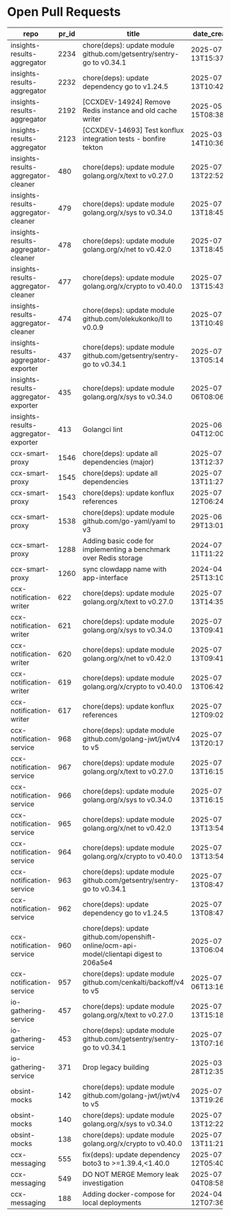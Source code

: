 # Open Pull Requests
repo | pr_id | title | date_created | url | author | ci_status
---|---|---|---|---|---|---
insights-results-aggregator | 2234 | chore(deps): update module github.com/getsentry/sentry-go to v0.34.1 | 2025-07-13T15:37:32Z | https://github.com/RedHatInsights/insights-results-aggregator/pull/2234 | app/red-hat-konflux | ok
insights-results-aggregator | 2232 | chore(deps): update dependency go to v1.24.5 | 2025-07-13T10:42:08Z | https://github.com/RedHatInsights/insights-results-aggregator/pull/2232 | app/red-hat-konflux | failed
insights-results-aggregator | 2192 | [CCXDEV-14924] Remove Redis instance and old cache writer | 2025-05-15T08:38:45Z | https://github.com/RedHatInsights/insights-results-aggregator/pull/2192 | JiriPapousek | failed
insights-results-aggregator | 2123 | [CCXDEV-14693] Test konflux integration tests - bonfire tekton | 2025-03-14T10:36:51Z | https://github.com/RedHatInsights/insights-results-aggregator/pull/2123 | matysek | failed
insights-results-aggregator-cleaner | 480 | chore(deps): update module golang.org/x/text to v0.27.0 | 2025-07-13T22:52:23Z | https://github.com/RedHatInsights/insights-results-aggregator-cleaner/pull/480 | app/red-hat-konflux | ok
insights-results-aggregator-cleaner | 479 | chore(deps): update module golang.org/x/sys to v0.34.0 | 2025-07-13T18:45:36Z | https://github.com/RedHatInsights/insights-results-aggregator-cleaner/pull/479 | app/red-hat-konflux | ok
insights-results-aggregator-cleaner | 478 | chore(deps): update module golang.org/x/net to v0.42.0 | 2025-07-13T18:45:35Z | https://github.com/RedHatInsights/insights-results-aggregator-cleaner/pull/478 | app/red-hat-konflux | ok
insights-results-aggregator-cleaner | 477 | chore(deps): update module golang.org/x/crypto to v0.40.0 | 2025-07-13T15:43:53Z | https://github.com/RedHatInsights/insights-results-aggregator-cleaner/pull/477 | app/red-hat-konflux | ok
insights-results-aggregator-cleaner | 474 | chore(deps): update module github.com/olekukonko/ll to v0.0.9 | 2025-07-13T10:49:40Z | https://github.com/RedHatInsights/insights-results-aggregator-cleaner/pull/474 | app/red-hat-konflux | ok
insights-results-aggregator-exporter | 437 | chore(deps): update module github.com/getsentry/sentry-go to v0.34.1 | 2025-07-13T05:14:09Z | https://github.com/RedHatInsights/insights-results-aggregator-exporter/pull/437 | app/red-hat-konflux | ok
insights-results-aggregator-exporter | 435 | chore(deps): update module golang.org/x/sys to v0.34.0 | 2025-07-06T08:06:39Z | https://github.com/RedHatInsights/insights-results-aggregator-exporter/pull/435 | app/red-hat-konflux | ok
insights-results-aggregator-exporter | 413 | Golangci lint | 2025-06-04T12:00:22Z | https://github.com/RedHatInsights/insights-results-aggregator-exporter/pull/413 | ikerreyes | ok
ccx-smart-proxy | 1546 | chore(deps): update all dependencies (major) | 2025-07-13T12:37:17Z | https://github.com/RedHatInsights/insights-results-smart-proxy/pull/1546 | app/red-hat-konflux | failed
ccx-smart-proxy | 1545 | chore(deps): update all dependencies | 2025-07-13T11:27:28Z | https://github.com/RedHatInsights/insights-results-smart-proxy/pull/1545 | app/red-hat-konflux | failed
ccx-smart-proxy | 1543 | chore(deps): update konflux references | 2025-07-12T06:24:54Z | https://github.com/RedHatInsights/insights-results-smart-proxy/pull/1543 | app/red-hat-konflux | failed
ccx-smart-proxy | 1538 | chore(deps): update module github.com/go-yaml/yaml to v3 | 2025-06-29T13:01:25Z | https://github.com/RedHatInsights/insights-results-smart-proxy/pull/1538 | app/red-hat-konflux | failed
ccx-smart-proxy | 1288 | Adding basic code for implementing a benchmark over Redis storage | 2024-07-11T11:22:59Z | https://github.com/RedHatInsights/insights-results-smart-proxy/pull/1288 | joselsegura | failed
ccx-smart-proxy | 1260 | sync clowdapp name with app-interface | 2024-04-25T13:10:25Z | https://github.com/RedHatInsights/insights-results-smart-proxy/pull/1260 | matysek | ok
ccx-notification-writer | 622 | chore(deps): update module golang.org/x/text to v0.27.0 | 2025-07-13T14:35:57Z | https://github.com/RedHatInsights/ccx-notification-writer/pull/622 | app/red-hat-konflux | ok
ccx-notification-writer | 621 | chore(deps): update module golang.org/x/sys to v0.34.0 | 2025-07-13T09:41:04Z | https://github.com/RedHatInsights/ccx-notification-writer/pull/621 | app/red-hat-konflux | ok
ccx-notification-writer | 620 | chore(deps): update module golang.org/x/net to v0.42.0 | 2025-07-13T09:41:03Z | https://github.com/RedHatInsights/ccx-notification-writer/pull/620 | app/red-hat-konflux | ok
ccx-notification-writer | 619 | chore(deps): update module golang.org/x/crypto to v0.40.0 | 2025-07-13T06:42:06Z | https://github.com/RedHatInsights/ccx-notification-writer/pull/619 | app/red-hat-konflux | ok
ccx-notification-writer | 617 | chore(deps): update konflux references | 2025-07-12T09:02:05Z | https://github.com/RedHatInsights/ccx-notification-writer/pull/617 | app/red-hat-konflux | failed
ccx-notification-service | 968 | chore(deps): update module github.com/golang-jwt/jwt/v4 to v5 | 2025-07-13T20:17:03Z | https://github.com/RedHatInsights/ccx-notification-service/pull/968 | app/red-hat-konflux | failed
ccx-notification-service | 967 | chore(deps): update module golang.org/x/text to v0.27.0 | 2025-07-13T16:15:28Z | https://github.com/RedHatInsights/ccx-notification-service/pull/967 | app/red-hat-konflux | ok
ccx-notification-service | 966 | chore(deps): update module golang.org/x/sys to v0.34.0 | 2025-07-13T16:15:26Z | https://github.com/RedHatInsights/ccx-notification-service/pull/966 | app/red-hat-konflux | ok
ccx-notification-service | 965 | chore(deps): update module golang.org/x/net to v0.42.0 | 2025-07-13T13:54:02Z | https://github.com/RedHatInsights/ccx-notification-service/pull/965 | app/red-hat-konflux | ok
ccx-notification-service | 964 | chore(deps): update module golang.org/x/crypto to v0.40.0 | 2025-07-13T13:54:00Z | https://github.com/RedHatInsights/ccx-notification-service/pull/964 | app/red-hat-konflux | ok
ccx-notification-service | 963 | chore(deps): update module github.com/getsentry/sentry-go to v0.34.1 | 2025-07-13T08:47:42Z | https://github.com/RedHatInsights/ccx-notification-service/pull/963 | app/red-hat-konflux | ok
ccx-notification-service | 962 | chore(deps): update dependency go to v1.24.5 | 2025-07-13T08:47:40Z | https://github.com/RedHatInsights/ccx-notification-service/pull/962 | app/red-hat-konflux | ok
ccx-notification-service | 960 | chore(deps): update github.com/openshift-online/ocm-api-model/clientapi digest to 206a5e4 | 2025-07-13T06:04:30Z | https://github.com/RedHatInsights/ccx-notification-service/pull/960 | app/red-hat-konflux | failed
ccx-notification-service | 957 | chore(deps): update module github.com/cenkalti/backoff/v4 to v5 | 2025-07-06T13:16:43Z | https://github.com/RedHatInsights/ccx-notification-service/pull/957 | app/red-hat-konflux | failed
io-gathering-service | 457 | chore(deps): update module golang.org/x/text to v0.27.0 | 2025-07-13T15:18:05Z | https://github.com/RedHatInsights/insights-operator-gathering-conditions-service/pull/457 | app/red-hat-konflux | ok
io-gathering-service | 453 | chore(deps): update module github.com/getsentry/sentry-go to v0.34.1 | 2025-07-13T07:16:50Z | https://github.com/RedHatInsights/insights-operator-gathering-conditions-service/pull/453 | app/red-hat-konflux | ok
io-gathering-service | 371 | Drop legacy building | 2025-03-28T12:35:04Z | https://github.com/RedHatInsights/insights-operator-gathering-conditions-service/pull/371 | ikerreyes | failed
obsint-mocks | 142 | chore(deps): update module github.com/golang-jwt/jwt/v4 to v5 | 2025-07-13T19:26:14Z | https://github.com/RedHatInsights/obsint-mocks/pull/142 | app/red-hat-konflux | ok
obsint-mocks | 140 | chore(deps): update module golang.org/x/sys to v0.34.0 | 2025-07-13T12:22:03Z | https://github.com/RedHatInsights/obsint-mocks/pull/140 | app/red-hat-konflux | ok
obsint-mocks | 138 | chore(deps): update module golang.org/x/crypto to v0.40.0 | 2025-07-13T11:21:42Z | https://github.com/RedHatInsights/obsint-mocks/pull/138 | app/red-hat-konflux | ok
ccx-messaging | 555 | fix(deps): update dependency boto3 to >=1.39.4,<1.40.0 | 2025-07-12T05:40:33Z | https://github.com/RedHatInsights/insights-ccx-messaging/pull/555 | app/red-hat-konflux | failed
ccx-messaging | 549 | DO NOT MERGE Memory leak investigation | 2025-07-04T08:58:59Z | https://github.com/RedHatInsights/insights-ccx-messaging/pull/549 | Jakub007d | failed
ccx-messaging | 188 | Adding docker-compose for local deployments | 2024-04-12T07:36:51Z | https://github.com/RedHatInsights/insights-ccx-messaging/pull/188 | joselsegura | ok

